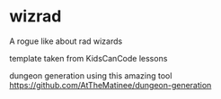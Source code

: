 # wizrad
A rogue like about rad wizards

template taken from KidsCanCode lessons

dungeon generation using this amazing tool https://github.com/AtTheMatinee/dungeon-generation
